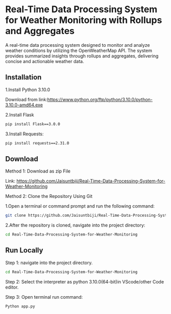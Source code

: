 # Real-Time Data Processing System for Weather Monitoring with Rollups and Aggregates  

A real-time data processing system designed to monitor and analyze weather conditions by utilizing the OpenWeatherMap API. The system provides summarized insights through rollups and aggregates, delivering concise and actionable weather data.


## Installation

1.Install Python 3.10.0

Download from link:https://www.python.org/ftp/python/3.10.0/python-3.10.0-amd64.exe

2.Install Flask

```bash
pip install Flask==3.0.0
```

3.Install Requests:

```bash
pip install requests==2.31.0
```
    
## Download 

Method 1: Download as zip File

Link: https://github.com/Jaisuntbiji/Real-Time-Data-Processing-System-for-Weather-Monitoring

Method 2:  Clone the Repository Using Git

1.Open a terminal or command prompt and run the following command:
```bash
git clone https://github.com/Jaisuntbiji/Real-Time-Data-Processing-System-for-Weather-Monitoring
```

2.After the repository is cloned, navigate into the project directory:
```bash
cd Real-Time-Data-Processing-System-for-Weather-Monitoring
```

## Run Locally

Step 1: navigate into the project directory.
```bash
cd Real-Time-Data-Processing-System-for-Weather-Monitoring
```

Step 2: Select the interpreter as python 3.10.0(64-bit)in VScode/other Code editor.

Step 3: Open terminal run command:
```bash
Python app.py
```
